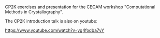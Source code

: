 CP2K exercises and presentation for the CECAM workshop "Computational Methods in Crystallography". 

The CP2K introduction talk is also on youtube: 

https://www.youtube.com/watch?v=yg4fodba7vY
